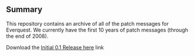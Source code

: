 ## Summary
This repository contains an archive of all of the patch messages for Everquest.  We currently have the first 10 years of patch messages (through the end of 2008).

Download the [Initial 0.1 Release here](https://github.com/xackery/patcheq/releases/tag/0.1) link
